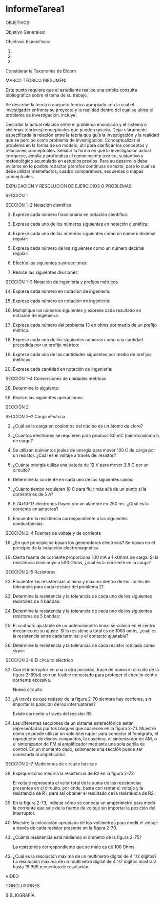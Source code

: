 # InformeTarea1
<html>
 <titlte></tile>
 <body>
 OBJETIVOS<p> 
Objetivo Generales:

Objetivos Específicos:

1)

2)

3)

Considerar la Taxonomía de Bloom

MARCO TEÓRICO (RESUMEN)<p>
Este punto requiere que el estudiante realice una amplia consulta bibliográfica sobre el tema de su trabajo.

Se describe la teoría o conjunto teórico apropiado con la cual el investigador enfrenta su proyecto y la realidad dentro del cual se ubica el problema de investigación, incluye:

Describir la actual relación entre el problema enunciado y el sistema o sistemas teóricos/conceptuales que pueden guiarlo.
Dejar claramente especificada la relación entre la teoría que guía la investigación y la realidad que se percibe como problema de investigación.
Conceptualizar el problema en la forma de un modelo, útil para clarificar los conceptos y relaciones conceptuales.
Señalar la forma en que la investigación actual enriquece, amplía y profundiza el conocimiento teórico, sustantivo y metodológico acumulado en estudios previos.
Para su desarrollo debe evitarse en lo posible redactar párrafos continuos de texto, para lo cual se debe utilizar mentefactos, cuadro comparativos, esquemas o mapas conceptuales

EXPLICACIÓN Y RESOLUCIÓN DE EJERCICIOS O PROBLEMAS

SECCIÓN 1

SECCIÓN 1–2 Notación científica 

  2. Exprese cada número fraccionario en notación científica:
  
  4. Exprese cada uno de los números siguientes en notación científica:
  
  6. Exprese cada uno de los números siguientes como un número decimal regular:
  
  8. Exprese cada número de los siguientes como un número decimal regular:
  
  10. Efectúe las siguientes sustracciones:
  
  12. Realice las siguientes divisiones:


SECCIÓN 1–3 Notación de ingeniería y prefijos métricos

  14. Exprese cada número en notación de ingeniería:
  
  16. Exprese cada número en notación de ingeniería:
  
  18. Multiplique los números siguientes y exprese cada resultado en notación de ingeniería:
  
  20. Exprese cada número del problema 13 en ohms por medio de un prefijo métrico.
  
  22. Exprese cada uno de los siguientes números como una cantidad precedida por un prefijo           métrico:
  
  24. Exprese cada una de las cantidades siguientes por medio de prefijos métricos:
  
  26. Exprese cada cantidad en notación de ingeniería:


SECCIÓN 1–4 Conversiones de unidades métricas

  28. Determine lo siguiente:
  
  30. Realice las siguientes operaciones:


SECCIÓN 2

SECCIÓN 2–2 Carga eléctrica

  2. ¿Cuál es la carga en coulombs del núcleo de un átomo de cloro?

  4. ¿Cuántos electrones se requieren para producir 80 mC (microcoulombs) de carga?

  6. Se utilizan quinientos joules de energía para mover 100 C de carga por un resistor. ¿Cuál        es el voltaje a través del resistor?

  8. ¿Cuánta energía utiliza una batería de 12 V para mover 2.5 C por un circuito?

  10. Determine la corriente en cada uno de los siguientes casos:
  
  12. ¿Cuánto tiempo requieren 10 C para fluir más allá de un punto si la corriente es de 5 A?

  14. 5.74x10^17 electrones fluyen por un alambre en 250 ms. ¿Cuál es la corriente en amperes?

  16. Encuentre la resistencia correspondiente a las siguientes conductancias:


SECCIÓN 2–4 Fuentes de voltaje y de corriente

  18. ¿En qué principio se basan los generadores eléctricos?
      Se basan en el principio de la inducción electromagnética

  20. Cierta fuente de corriente proporciona 100 mA a 1 kOhms de carga. Si la resistencia             disminuye a 500 Ohms, ¿cuál es la corriente en la carga?
 
SECCIÓN 2–5 Resistores

  22. Encuentre las resistencias mínima y máxima dentro de los límites de tolerancia para cada          resistor del problema 21.
  
  24. Determine la resistencia y la tolerancia de cada uno de los siguientes resistores de 4           bandas:

  26. Determine la resistencia y la tolerancia de cada uno de los siguientes resistores de 5           bandas:

  28. El contacto ajustable de un potenciómetro lineal se coloca en el centro mecánico de su           ajuste. Si la resistencia total es de 1000 omhs, ¿cuál es la resistencia entre cada             terminal y el contacto ajustable?
    
  30. Determine la resistencia y la tolerancia de cada resistor rotulado como sigue:

SECCIÓN 2–6 El circuito eléctrico

  32. Con el interruptor en una u otra posición, trace de nuevo el circuito de la figura 2-69(d)       con un fusible conectado para proteger el circuito contra corriente excesiva.
 
      
      
      Nuevo circuito
 

  34. ¿A través de que resistor de la figura 2-70 siempre hay corriente, sin importar la                posición de los interruptores?

 
      Existe corriente a través del resistor R5 

  36. Las diferentes secciones de un sistema estereofónico están representadas por los bloques         que aparecen en la figura 2-71. Muestre cómo se puede utilizar un solo interruptor para         conectar el fonógrafo, el reproductor de discos compactos, la casetera, el sintonizador de       AM, o el sintonizador de FM al amplificador mediante una sola perilla de control. En un         momento dado, solamente una sección puede ser conectada al amplificador.
 
 
SECCIÓN 2–7 Mediciones de circuito básicas

  38. Explique cómo mediría la resistencia de R2 en la figura 2-72.
 
      El voltaje representa el valor total de la suma de las resistencias presentes en el circuito, por ende, basta con restar el voltaje y la resistencia de R1, para así obtener         el resultado de la resistencia de R2.

  40. En la figura 2-73, indique cómo se conecta un amperímetro para medir la corriente que sale       de la fuente de voltaje sin importar la posición del interruptor.
 
 
  42. Muestre la colocación apropiada de los voltímetros para medir el voltaje a través de cada        resistor presente en la figura 2-70.
 
  44. ¿Cuánta resistencia está midiendo el óhmetro de la figura 2-75?
 
      
      La resistencia correspondiente que se mide es de 100 Ohms

  46. ¿Cuál es la resolución máxima de un multímetro digital de 4 1/2 dígitos?
      La resolución máxima de un multímetro digital de 4 1/2 dígitos mostrará hasta 19.999             recuentos de resolución.


VIDEO


CONCLUSIONES


BIBLIOGRAFÍA
  </body>
  </html>
